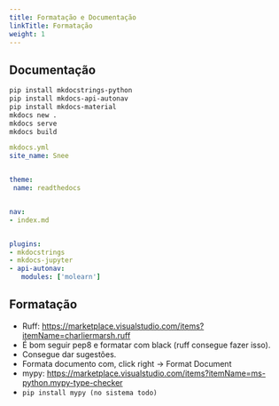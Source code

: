```yaml
---
title: Formatação e Documentação
linkTitle: Formatação
weight: 1
---
```


## Documentação

```bash
pip install mkdocstrings-python
pip install mkdocs-api-autonav
pip install mkdocs-material
mkdocs new .
mkdocs serve
mkdocs build
```

```yaml
mkdocs.yml
site_name: Snee


theme:
 name: readthedocs


nav:
- index.md


plugins:
- mkdocstrings
- mkdocs-jupyter
- api-autonav:
   modules: ['molearn']

```

## Formatação

- Ruff: https://marketplace.visualstudio.com/items?itemName=charliermarsh.ruff
- É bom seguir pep8 e formatar com black (ruff consegue fazer isso).
- Consegue dar sugestões.
- Formata documento com, click right -> Format Document
- mypy: https://marketplace.visualstudio.com/items?itemName=ms-python.mypy-type-checker
- `pip install mypy (no sistema todo)`

